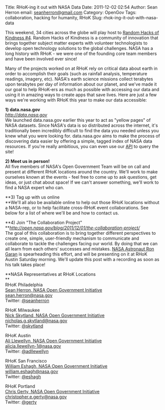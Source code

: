 Title: RHoK-ing it out with NASA Data
Date: 2011-12-02 02:54
Author: Sean Herron
email: seanherron@gmail.com
Category: OpenGov
Tags: collaboration, hacking for humanity, RHoK
Slug: rhok-ing-it-out-with-nasa-data

This weekend, 34 cities across the globe will play host to [Random Hacks
of Kindness \#4][]. Random Hacks of Kindness is a community of
innovation that brings together subject matter experts with volunteer
technologists to develop open technology solutions to the global
challenges. NASA has a long history with RHoK - we were one of the
founding core team members and have been involved ever since!

Many of the projects worked on at RHoK rely on critical data about earth
in order to accomplish their goals (such as rainfall analysis,
temperature readings, imagery, etc). NASA's earth science missions
collect terabytes upon terabytes per day of information about our
planet, and we've made it our goal to help RHoK-ers as much as possible
with accessing our data and using it in amazing ways to create apps that
save lives. Here are just a few ways we're working with RHoK this year
to make our data accessible:

**1) data.nasa.gov**  
*<http://data.nasa.gov>*  
We launched data.nasa.gov earlier this year to act as "yellow pages" of
NASA datasets. Since NASA's data is so distributed across the internet,
it's traditionally been incredibly difficult to find the data you needed
unless you knew what you were looking for. data.nasa.gov aims to make
the process of discovering data easier by offering a simple, tagged
index of NASA data resources. If you're really ambitious, you can even
use our [API][] to query the site!

**2) Meet us in person!**  
All five members of NASA's Open Government Team will be on call and
present at different RHoK locations around the country. We'll work to
make ourselves known at the events - feel free to come up to ask
questions, get ideas, or just chat about space! If we can't answer
something, we'll work to find a NASA expert who can.

**3) Tag up with us online  
**We'll all also be available online to help out those RHoK locations
without a NASA-rep, or to help facilitate cross-RHoK event
collaborations. See below for a list of where we'll be and how to
contact us.

**4) Join "The Collaboration Project"  
***<http://open.nasa.gov/blog/2011/12/01/the-collaboration-project/>*  
The goal of this collaboration is to bring together different
perspectives to create one, simple, user-friendly mechanism to
communicate and collaborate to tackle the challenges facing our world.
By doing that we can all learn from each others’ successes and mistakes.
[NASA Astronaut Ron Garan][] is spearheading this effort, and will be
presenting on it at RHoK Austin Saturday morning. We'll update this post
with a recording as soon as his talk takes place!

**NASA Representatives at RHoK Locations  
**  
RHoK Philadelphia  
[Sean Herron, NASA Open Government Initiative][]  
<sean.herron@nasa.gov>  
Twitter: [@seanherron][]

RHoK Milwaukee  
[Nick Skytland, NASA Open Government Initiative][]  
<nicholas.g.skytland@nasa.gov>  
Twitter: [@skytland][]

RHoK Austin  
[Ali Llewellyn, NASA Open Government Initiative][]  
<alicia.llewellyn-1@nasa.gov>  
Twitter: [@adllewellyn][]

RHoK San Francisco  
[William Eshagh, NASA Open Government Initiative][]  
<william.eshagh@nasa.gov>  
Twitter: [@eshagh][]

RHoK Portland  
[Chris Gerty, NASA Open Government Initiative][]  
<christopher.e.gerty@nasa.gov>  
Twitter: [@gerty][]

  [Random Hacks of Kindness \#4]: http://rhok.org
  [API]: http://data.nasa.gov/api-info
  [NASA Astronaut Ron Garan]: http://twitter.com/astro_ron
  [Sean Herron, NASA Open Government Initiative]: http://open.nasa.gov/blog/author/sherron/
  [@seanherron]: http://twitter.com/seanherron
  [Nick Skytland, NASA Open Government Initiative]: http://open.nasa.gov/blog/author/nskytlan/
  [@skytland]: http://twitter.com/skytland
  [Ali Llewellyn, NASA Open Government Initiative]: http://open.nasa.gov/blog/author/adllewellyn/
  [@adllewellyn]: http://twitter.com/adllewellyn
  [William Eshagh, NASA Open Government Initiative]: http://open.nasa.gov/blog/author/weshagh/
  [@eshagh]: http://twitter.com/eshagh
  [Chris Gerty, NASA Open Government Initiative]: http://open.nasa.gov/blog/author/cgerty/
  [@gerty]: http://twitter.com/gerty
